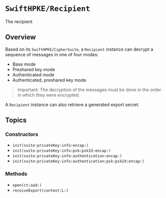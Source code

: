 # ``SwiftHPKE/Recipient``

The recipient

## Overview

Based on its ``SwiftHPKE/CipherSuite``, a `Recipient` instance can decrypt a sequence of messages in one of four modes:

* Base mode
* Preshared key mode
* Authenticated mode
* Authenticated, preshared key mode

> Important:
The decryption of the messages must be done in the order in which they were encrypted.

A `Recipient` instance can also retrieve a generated export secret.

## Topics

### Constructors

- ``init(suite:privateKey:info:encap:)``
- ``init(suite:privateKey:info:psk:pskId:encap:)``
- ``init(suite:privateKey:info:authentication:encap:)``
- ``init(suite:privateKey:info:authentication:psk:pskId:encap:)``

### Methods

- ``open(ct:aad:)``
- ``receiveExport(context:L:)``


